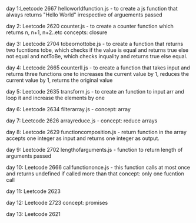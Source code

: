 day 1:Leetcode 2667
helloworldfunction.js - to create a js function that always returns "Hello World" irrespective of arguements passed

day 2: Leetcode 2620
counter.js - to create a counter function which returns n, n+1, n+2..etc 
concepts: closure

day 3: Leetcode 2704
tobeornottobe.js - to create a function that returns two fucntions tobe, which checks if the value is equal and returns true else not equal and notToBe, which checks inquality and returns true else equal.


day 4: Leetcode 2665 
counterII.js - to create a function that takes input and returns three functions one to increases the current value by 1, reduces the current value by 1, returns the original value

day 5: Leetcode 2635
transform.js - to create an function to input arr and loop it and increase the elements by one

day 6: Leetcode 2634
filterarray.js -
concept: array

day 7: Leetcode 2626
arrayreduce.js -
concept: reduce arrays

day 8: Leetcode 2629 
functioncomposition.js - return function in the array accepts one integer as input and returns one integer as output.

day 9: Leetcode 2702 
lengthofarguments.js - function to return length of arguments passed 

day 10: Leetcode 2666
callfunctiononce.js - this function calls at most once and returns undefined if called more than that
concept: only one fucntion call

day 11: Leetcode 2623

day 12: Leetcode 2723
concept: promises

day 13: Leetcode 2621
